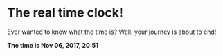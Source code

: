 # The real time clock!

Ever wanted to know what the time is? Well, your journey is about to end!

**The time is Nov 06, 2017, 20:51**